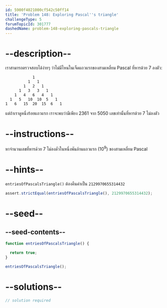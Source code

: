 ```yaml
---
id: 5900f4021000cf542c50ff14
title: 'Problem 148: Exploring Pascal''s triangle'
challengeType: 5
forumTopicId: 301777
dashedName: problem-148-exploring-pascals-triangle
---
```


# --description--

เราสามารถตรวจสอบได้ง่ายๆ ว่าไม่มีไหนในเจ็ดแถวแรกของสามเหลี่ยม Pascal ที่หารด้วย 7 ลงตัว:

```
            1
          1   1
        1   2   1
      1   3   3   1
    1   4   6   4   1
  1   5   10  10  5   1
1   6   15  20  15  6   1
```

แต่ถ้าเราดูหนึ่งร้อยแถวแรก เราจะพบว่ามีเพียง 2361 จาก 5050 เลขเท่านั้นที่หารด้วย 7 ไม่ลงตัว

# --instructions--

หาจำนวนเลขที่หารด้วย 7 ไม่ลงตัวในหนึ่งพันล้านแถวแรก (${10}^9$) ของสามเหลี่ยม Pascal

# --hints--

`entriesOfPascalsTriangle()` ต้องคืนค่าเป็น `2129970655314432`

```js
assert.strictEqual(entriesOfPascalsTriangle(), 2129970655314432);
```

# --seed--

## --seed-contents--

```js
function entriesOfPascalsTriangle() {

  return true;
}

entriesOfPascalsTriangle();
```

# --solutions--

```js
// solution required
```

